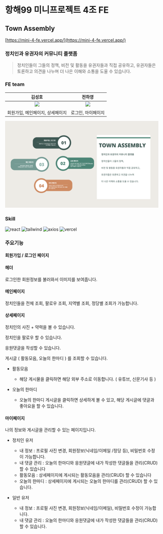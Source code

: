 # 항해99 미니프로젝트 4조 FE

## Town Assembly

[https://mini-4-fe.vercel.app/](https://mini-4-fe.vercel.app/)
### 정치인과 유권자의 커뮤니티 플랫폼

 >정치인들이 그들의 정책, 비전 및 활동을 유권자들과 직접 공유하고, 유권자들은 토론하고 의견을 나누며 더 나은 이해와 소통을 도울 수 있습니다.

### FE team

| 김성호 | 전하영 |
|:---:|:---:|
| <img src="https://avatars.githubusercontent.com/u/120389368?v=4" width="30%" /> | <img src="https://avatars.githubusercontent.com/u/137272433?v=4" width="30%" /> |
| 회원가입, 메인페이지, 상세페이지 | 로그인, 마이페이지 |

<img src="/src/img/프로젝트 소개.png">

### Skill

![react](https://img.shields.io/badge/React-grey?style=for-the-badge&logo=react) ![tailwind](https://img.shields.io/badge/Tailwind%20CSS-grey?style=for-the-badge&logo=tailwindcss) ![axios](https://img.shields.io/badge/Axios-grey?style=for-the-badge) ![vercel](https://img.shields.io/badge/vercel-grey?style=for-the-badge&logo=vercel)


### 주요기능

#### 회원가입 / 로그인 페이지

#### 헤더
로그인한 회원정보를 불러와서 이미지를 보여줍니다.

#### 메인페이지
정치인들을 전체 조회, 팔로우 조회, 지역별 조회, 정당별 조회가 가능합니다.
#### 상세페이지
정치인의 사진 + 약력을 볼 수 있습니다.

정치인을 팔로우 할 수 있습니다.

응원댓글을 작성할 수 있습니다.

게시글 ( 활동모음, 오늘의 한마디 ) 를 조회할 수 있습니다.

- 활동모음

  - 해당 게시물을 클릭하면 해당 외부 주소로 이동합니다. ( 유튜브, 신문기사 등 )

- 오늘의 한마디

  - 오늘의 한마디 게시글을 클릭하면 상세하게 볼 수 있고, 해당 게시글에 댓글과 좋아요을 할 수 있습니다.
#### 마이페이지
나의 정보와 게시글을 관리할 수 있는 페이지입니다.

- 정치인 유저
  - 내 정보 : 프로필 사진 변경, 회원정보(닉네임/이메일 /정당 등), 비밀번호 수정이 가능합니다.
  - 내 댓글 관리 : 오늘의 한마디와 응원댓글에 내가 작성한 댓글들을 관리(CRUD)할 수 있습니다
  - 활동모음 : 상세페이지에 게시되는 활동모음을 관리(CRUD) 할 수 있습니다
  - 오늘의 한마디 : 상세페이지에 게시되는 오늘의 한마디를 관리(CRUD) 할 수 있습니다.

- 일반 유저
  - 내 정보 : 프로필 사진 변경, 회원정보(닉네임/이메일), 비밀번호 수정이 가능합니다.
  - 내 댓글 관리 : 오늘의 한마디와 응원댓글에 내가 작성한 댓글들을 관리(CRUD)할 수 있습니다.
